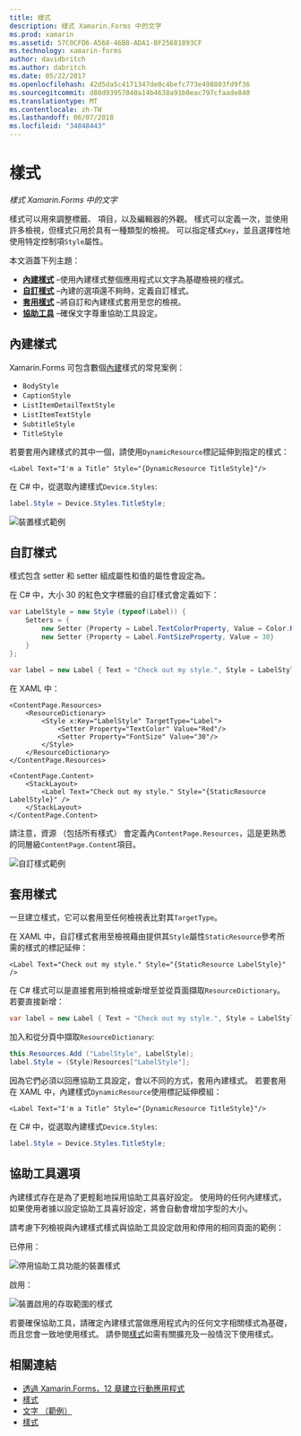 ```yaml
---
title: 樣式
description: 樣式 Xamarin.Forms 中的文字
ms.prod: xamarin
ms.assetid: 57C0CFD6-A568-46B8-ADA1-BF25681893CF
ms.technology: xamarin-forms
author: davidbritch
ms.author: dabritch
ms.date: 05/22/2017
ms.openlocfilehash: 42d5da5c4171347de8c4befc773e498803fd9f36
ms.sourcegitcommit: d80d93957040a14b4638a91b0eac797cfaade840
ms.translationtype: MT
ms.contentlocale: zh-TW
ms.lasthandoff: 06/07/2018
ms.locfileid: "34848443"
---
```

# <a name="styles"></a>樣式

_樣式 Xamarin.Forms 中的文字_


樣式可以用來調整標籤、 項目，以及編輯器的外觀。 樣式可以定義一次，並使用許多檢視，但樣式只用於具有一種類型的檢視。
可以指定樣式`Key`，並且選擇性地使用特定控制項`Style`屬性。

本文涵蓋下列主題：

- **[內建樣式](#Built-In_Styles)** &ndash;使用內建樣式整個應用程式以文字為基礎檢視的樣式。
- **[自訂樣式](#Custom_Styles)** &ndash;內建的選項還不夠時，定義自訂樣式。
- **[套用樣式](#Applying_Styles)** &ndash;將自訂和內建樣式套用至您的檢視。
- **[協助工具](#Accessibility)** &ndash;確保文字尊重協助工具設定。

<a name="Built-In_Styles" />

## <a name="built-in-styles"></a>內建樣式

Xamarin.Forms 可包含數個[內建](http://developer.xamarin.com/api/type/Xamarin.Forms.Device+Styles/)樣式的常見案例：

- `BodyStyle`
- `CaptionStyle`
- `ListItemDetailTextStyle`
- `ListItemTextStyle`
- `SubtitleStyle`
- `TitleStyle`

若要套用內建樣式的其中一個，請使用`DynamicResource`標記延伸到指定的樣式：

```xaml
<Label Text="I'm a Title" Style="{DynamicResource TitleStyle}"/>
```

在 C# 中，從選取內建樣式`Device.Styles`:

```csharp
label.Style = Device.Styles.TitleStyle;
```

![](styles-images/builtinstyles.png "裝置樣式範例")

<a name="Custom_Styles" />

## <a name="custom-styles"></a>自訂樣式

樣式包含 setter 和 setter 組成屬性和值的屬性會設定為。

在 C# 中，大小 30 的紅色文字標籤的自訂樣式會定義如下：

```csharp
var LabelStyle = new Style (typeof(Label)) {
    Setters = {
        new Setter {Property = Label.TextColorProperty, Value = Color.Red},
        new Setter {Property = Label.FontSizeProperty, Value = 30}
    }
};

var label = new Label { Text = "Check out my style.", Style = LabelStyle };
```

在 XAML 中：

```xaml
<ContentPage.Resources>
    <ResourceDictionary>
        <Style x:Key="LabelStyle" TargetType="Label">
            <Setter Property="TextColor" Value="Red"/>
            <Setter Property="FontSize" Value="30"/>
        </Style>
    </ResourceDictionary>
</ContentPage.Resources>

<ContentPage.Content>
    <StackLayout>
        <Label Text="Check out my style." Style="{StaticResource LabelStyle}" />
    </StackLayout>
</ContentPage.Content>
```

請注意，資源 （包括所有樣式） 會定義內`ContentPage.Resources`，這是更熟悉的同層級`ContentPage.Content`項目。

![](styles-images/customstyle.png "自訂樣式範例")

<a name="Applying_Styles" />

## <a name="applying-styles"></a>套用樣式

一旦建立樣式，它可以套用至任何檢視表比對其`TargetType`。

在 XAML 中，自訂樣式套用至檢視藉由提供其`Style`屬性`StaticResource`參考所需的樣式的標記延伸：

```xaml
<Label Text="Check out my style." Style="{StaticResource LabelStyle}" />
```

在 C# 樣式可以是直接套用到檢視或新增至並從頁面擷取`ResourceDictionary`。 若要直接新增：

```csharp
var label = new Label { Text = "Check out my style.", Style = LabelStyle };
```

加入和從分頁中擷取`ResourceDictionary`:

```csharp
this.Resources.Add ("LabelStyle", LabelStyle);
label.Style = (Style)Resources["LabelStyle"];
```

因為它們必須以回應協助工具設定，會以不同的方式，套用內建樣式。 若要套用在 XAML 中，內建樣式`DynamicResource`使用標記延伸模組：

```xaml
<Label Text="I'm a Title" Style="{DynamicResource TitleStyle}"/>
```

在 C# 中，從選取內建樣式`Device.Styles`:

```csharp
label.Style = Device.Styles.TitleStyle;
```

## <a name="accessibility"></a>協助工具選項

內建樣式存在是為了更輕鬆地採用協助工具喜好設定。 使用時的任何內建樣式，如果使用者據以設定協助工具喜好設定，將會自動會增加字型的大小。

請考慮下列檢視與內建樣式樣式與協助工具設定啟用和停用的相同頁面的範例：

已停用：

![](styles-images/pre-access.png "停用協助工具功能的裝置樣式")

啟用：

![](styles-images/post-access.png "裝置啟用的存取範圍的樣式")

若要確保協助工具，請確定內建樣式當做應用程式內的任何文字相關樣式為基礎，而且您會一致地使用樣式。 請參閱[樣式](~/xamarin-forms/user-interface/styles/index.md)如需有關擴充及一般情況下使用樣式。


## <a name="related-links"></a>相關連結

- [透過 Xamarin.Forms，12 章建立行動應用程式](https://developer.xamarin.com/r/xamarin-forms/book/chapter12.pdf)
- [樣式](~/xamarin-forms/user-interface/styles/index.md)
- [文字 （範例）](https://developer.xamarin.com/samples/xamarin-forms/UserInterface/Text)
- [樣式](https://developer.xamarin.com/api/type/Xamarin.Forms.Style/)
